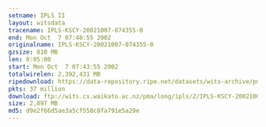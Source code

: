 ```yaml
---
setname: IPLS II
layout: witsdata
tracename: IPLS-KSCY-20021007-074355-0
end: Mon Oct  7 07:48:55 2002
originalname: IPLS-KSCY-20021007-074355-0
gzsize: 810 MB
len: 0:05:00
start: Mon Oct  7 07:43:55 2002
totalwirelen: 2,392,431 MB
ripedownload: https://data-repository.ripe.net/datasets/wits-archive/pma/long/ipls/2/IPLS-KSCY-20021007-074355-0.gz
pkts: 37 million
download: ftp://wits.cs.waikato.ac.nz/pma/long/ipls/2/IPLS-KSCY-20021007-074355-0.gz
size: 2,897 MB
md5: d9e2f66d5ae3a5cf558c8fa791e5a29e
---
```

